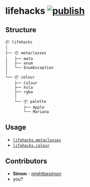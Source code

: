 # lifehacks [![publish](https://github.com/mightbesimon/lifehacks/actions/workflows/publish.yml/badge.svg)](https://github.com/mightbesimon/lifehacks)

## Structure

```plaintext
📦 lifehacks
│
├── 📦 metaclasses
│   ├── meta
│   ├── enum
│   └── EnumException
│
└── 📦 colour
    ├── Colour
    ├── hsla
    ├── rgba
    │
    └── 📦 palette
        ├── Apple
        └── Mariana
```

## Usage

- [`lifehacks.metaclasses`](https://github.com/mightbesimon/lifehacks.metaclasses/#readme)
- [`lifehacks.colour`](https://github.com/mightbesimon/lifehacks.colour/#readme)

## Contributors

- **Simon** - [mightbesimon](https://github.com/mightbesimon)
- you?
